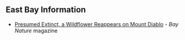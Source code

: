 ## East Bay Information

- [Presumed Extinct, a Wildflower Reappears on Mount Diablo](https://baynature.org/article/ivory-billed-woodpecker-rare-wildflowers-now-unlikely-symbol-success-era-extinction/) - _Bay Nature_ magazine
